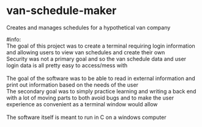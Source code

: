 # van-schedule-maker
Creates and manages schedules for a hypothetical van company

#info:<br/>
The goal of this project was to create a terminal requiring login information and allowing users to view van schedules and create their own <br/>
Security was not a primary goal and so the van schedule data and user login data is all pretty easy to access/mess with<br/><br/>
The goal of the software was to be able to read in external information and print out information based on the needs of the user<br/>
The secondary goal was to simply practice learning and writing a back end with a lot of moving parts to both avoid bugs and to make the user experience as convenient as a terminal window would allow<br/><br/>
The software itself is meant to run in C on a windows computer

